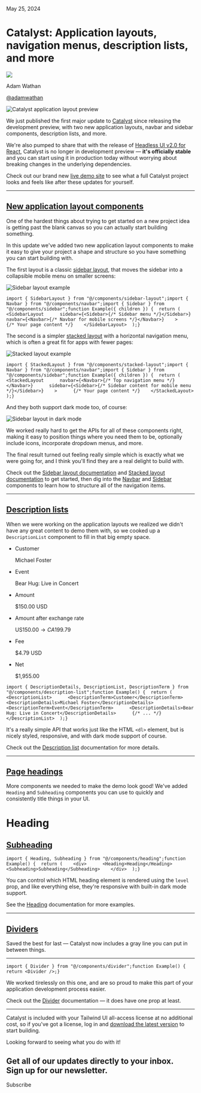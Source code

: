 May 25, 2024

# Catalyst: Application layouts, navigation menus, description lists, and more

![](/_next/image?url=%2F_next%2Fstatic%2Fmedia%2Fadamwathan.f69b0b90.jpg\&w=96\&q=75)

Adam Wathan

[@adamwathan](https://twitter.com/adamwathan)

![Catalyst application layout preview](/_next/image?url=%2F_next%2Fstatic%2Fmedia%2Fcatalyst-header.5da8820a.jpg\&w=3840\&q=75)

We just published the first major update to [Catalyst](https://tailwindui.com/templates/catalyst) since releasing the development preview, with two new application layouts, navbar and sidebar components, description lists, and more.

We're also pumped to share that with the release of [Headless UI v2.0 for React](/blog/headless-ui-v2), Catalyst is no longer in development preview — **it's officially stable** and you can start using it in production today without worrying about breaking changes in the underlying dependencies.

Check out our brand new [live demo site](https://catalyst-demo.tailwindui.com) to see what a full Catalyst project looks and feels like after these updates for yourself.

***

## [New application layout components](#new-application-layout-components)

One of the hardest things about trying to get started on a new project idea is getting past the blank canvas so you can actually start building something.

In this update we've added two new application layout components to make it easy to give your project a shape and structure so you have something you can start building with.

The first layout is a classic [sidebar layout](https://catalyst.tailwindui.com/docs/sidebar-layout), that moves the sidebar into a collapsible mobile menu on smaller screens:

![Sidebar layout example](/_next/image?url=%2F_next%2Fstatic%2Fmedia%2Fsidebar-layout.e72f12e0.jpg\&w=3840\&q=75)

```
import { SidebarLayout } from "@/components/sidebar-layout";import { Navbar } from "@/components/navbar";import { Sidebar } from "@/components/sidebar";function Example({ children }) {  return (    <SidebarLayout      sidebar={<Sidebar>{/* Sidebar menu */}</Sidebar>}      navbar={<Navbar>{/* Navbar for mobile screens */}</Navbar>}    >      {/* Your page content */}    </SidebarLayout>  );}
```

The second is a simpler [stacked layout](https://catalyst.tailwindui.com/docs/stacked-layout) with a horizontal navigation menu, which is often a great fit for apps with fewer pages:

![Stacked layout example](/_next/image?url=%2F_next%2Fstatic%2Fmedia%2Fstacked-layout.ec57a472.jpg\&w=3840\&q=75)

```
import { StackedLayout } from "@/components/stacked-layout";import { Navbar } from "@/components/navbar";import { Sidebar } from "@/components/sidebar";function Example({ children }) {  return (    <StackedLayout      navbar={<Navbar>{/* Top navigation menu */}</Navbar>}      sidebar={<Sidebar>{/* Sidebar content for mobile menu */}</Sidebar>}    >      {/* Your page content */}    </StackedLayout>  );}
```

And they both support dark mode too, of course:

![Sidebar layout in dark mode](/_next/image?url=%2F_next%2Fstatic%2Fmedia%2Flayout-dark-mode.29f2de5c.jpg\&w=3840\&q=75)

We worked really hard to get the APIs for all of these components right, making it easy to position things where you need them to be, optionally include icons, incorporate dropdown menus, and more.

The final result turned out feeling really simple which is exactly what we were going for, and I think you'll find they are a real delight to build with.

Check out the [Sidebar layout documentation](https://catalyst.tailwindui.com/docs/sidebar-layout) and [Stacked layout documentation](https://catalyst.tailwindui.com/docs/stacked-layout) to get started, then dig into the [Navbar](https://catalyst.tailwindui.com/docs/navbar) and [Sidebar](https://catalyst.tailwindui.com/docs/sidebar) components to learn how to structure all of the navigation items.

***

## [Description lists](#description-lists)

When we were working on the application layouts we realized we didn't have any great content to demo them with, so we cooked up a `DescriptionList` component to fill in that big empty space.

- Customer

  Michael Foster

- Event

  Bear Hug: Live in Concert

- Amount

  $150.00 USD

- Amount after exchange rate

  US$150.00 → CA$199.79

- Fee

  $4.79 USD

- Net

  $1,955.00

```
import { DescriptionDetails, DescriptionList, DescriptionTerm } from "@/components/description-list";function Example() {  return (    <DescriptionList>      <DescriptionTerm>Customer</DescriptionTerm>      <DescriptionDetails>Michael Foster</DescriptionDetails>      <DescriptionTerm>Event</DescriptionTerm>      <DescriptionDetails>Bear Hug: Live in Concert</DescriptionDetails>      {/* ... */}    </DescriptionList>  );}
```

It's a really simple API that works just like the HTML `<dl>` element, but is nicely styled, responsive, and with dark mode support of course.

Check out the [Description list](https://catalyst.tailwindui.com/docs/description-list) documentation for more details.

***

## [Page headings](#page-headings)

More components we needed to make the demo look good! We've added `Heading` and `Subheading` components you can use to quickly and consistently title things in your UI.

# Heading

## [Subheading](#subheading)

```
import { Heading, Subheading } from "@/components/heading";function Example() {  return (    <div>      <Heading>Heading</Heading>      <Subheading>Subheading</Subheading>    </div>  );}
```

You can control which HTML heading element is rendered using the `level` prop, and like everything else, they're responsive with built-in dark mode support.

See the [Heading](https://catalyst.tailwindui.com/docs/heading) documentation for more examples.

***

## [Dividers](#dividers)

Saved the best for last — Catalyst now includes a gray line you can put in between things.

***

```
import { Divider } from "@/components/divider";function Example() {  return <Divider />;}
```

We worked tirelessly on this one, and are so proud to make this part of your application development process easier.

Check out the [Divider](https://catalyst.tailwindui.com/docs/divider) documentation — it does have one prop at least.

***

Catalyst is included with your Tailwind UI all-access license at no additional cost, so if you've got a license, log in and [download the latest version](https://tailwindui.com/templates/catalyst) to start building.

Looking forward to seeing what you do with it!

Get all of our updates directly to your inbox.\
Sign up for our newsletter.
---------------------------

Subscribe
